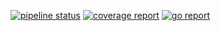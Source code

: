 [![pipeline status](http://118.130.73.5:8100/iitp-sds/flute/badges/master/pipeline.svg)](http://118.130.73.5:8100/iitp-sds/flute/pipelines)
[![coverage report](http://118.130.73.5:8100/ish/flute/badges/master/coverage.svg)](http://118.130.73.5:8100/ish/flute/commits/master)
[![go report](http://118.130.73.5:8100/iitp-sds/hcloud-badge/raw/feature/dev/hcloud-badge_flute.svg)](http://118.130.73.5:8100/iitp-sds/hcloud-badge/raw/feature/dev/goreport_flute)
